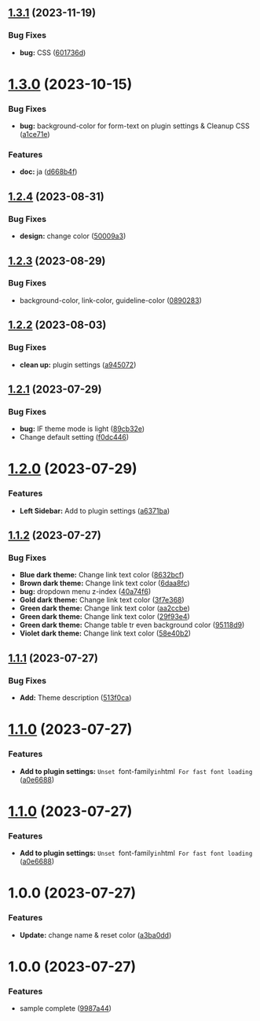 ## [1.3.1](https://github.com/YU000jp/logseq-theme-classic-dark-theme-pack/compare/v1.3.0...v1.3.1) (2023-11-19)


### Bug Fixes

* **bug:** CSS ([601736d](https://github.com/YU000jp/logseq-theme-classic-dark-theme-pack/commit/601736dfb25c5b76d7af45a4c88a24e07ad657f3))

# [1.3.0](https://github.com/YU000jp/logseq-theme-classic-dark-theme-pack/compare/v1.2.4...v1.3.0) (2023-10-15)


### Bug Fixes

* **bug:** background-color for form-text on plugin settings & Cleanup CSS ([a1ce71e](https://github.com/YU000jp/logseq-theme-classic-dark-theme-pack/commit/a1ce71ee257c4642edc908586e9b59395adfc02d))


### Features

* **doc:** ja ([d668b4f](https://github.com/YU000jp/logseq-theme-classic-dark-theme-pack/commit/d668b4f8f0f06e4672152c8f495dbbf57a56a272))

## [1.2.4](https://github.com/YU000jp/logseq-theme-classic-dark-theme-pack/compare/v1.2.3...v1.2.4) (2023-08-31)


### Bug Fixes

* **design:** change color ([50009a3](https://github.com/YU000jp/logseq-theme-classic-dark-theme-pack/commit/50009a387d5a4c927f886a66a3ad95dc4b3415ee))

## [1.2.3](https://github.com/YU000jp/logseq-theme-classic-dark-theme-pack/compare/v1.2.2...v1.2.3) (2023-08-29)


### Bug Fixes

* background-color, link-color, guideline-color ([0890283](https://github.com/YU000jp/logseq-theme-classic-dark-theme-pack/commit/0890283c98dd1f9cd29b497eb68568fcf428855c))

## [1.2.2](https://github.com/YU000jp/logseq-theme-classic-dark-theme-pack/compare/v1.2.1...v1.2.2) (2023-08-03)


### Bug Fixes

* **clean up:** plugin settings ([a945072](https://github.com/YU000jp/logseq-theme-classic-dark-theme-pack/commit/a945072dae07e39699dcd5424610c49a2a7cb5e9))

## [1.2.1](https://github.com/YU000jp/logseq-theme-classic-dark-theme-pack/compare/v1.2.0...v1.2.1) (2023-07-29)


### Bug Fixes

* **bug:** IF theme mode is light ([89cb32e](https://github.com/YU000jp/logseq-theme-classic-dark-theme-pack/commit/89cb32e9dd4ddf299abad87a9f5c752e25e3083e))
* Change default setting ([f0dc446](https://github.com/YU000jp/logseq-theme-classic-dark-theme-pack/commit/f0dc4469445f01f319bcb34ae56726f0d91a109d))

# [1.2.0](https://github.com/YU000jp/logseq-theme-classic-dark-theme-pack/compare/v1.1.2...v1.2.0) (2023-07-29)


### Features

* **Left Sidebar:** Add to plugin settings ([a6371ba](https://github.com/YU000jp/logseq-theme-classic-dark-theme-pack/commit/a6371baa43c0cdd586d023b735059cd405bf1312))

## [1.1.2](https://github.com/YU000jp/logseq-theme-classic-dark-theme-pack/compare/v1.1.1...v1.1.2) (2023-07-27)


### Bug Fixes

* **Blue dark theme:** Change link text color ([8632bcf](https://github.com/YU000jp/logseq-theme-classic-dark-theme-pack/commit/8632bcfbdbbad4f00860dfe3716fda6f7509820d))
* **Brown dark theme:** Change link text color ([6daa8fc](https://github.com/YU000jp/logseq-theme-classic-dark-theme-pack/commit/6daa8fcc53b9b3fd52194400844bbea8c6812cfd))
* **bug:** dropdown menu z-index ([40a74f6](https://github.com/YU000jp/logseq-theme-classic-dark-theme-pack/commit/40a74f6b281d2f44f0e23d45d3554c4886835c64))
* **Gold dark theme:** Change link text color ([3f7e368](https://github.com/YU000jp/logseq-theme-classic-dark-theme-pack/commit/3f7e368cfa3966fda09205b730ea29f3f0eba6df))
* **Green dark theme:** Change link text color ([aa2ccbe](https://github.com/YU000jp/logseq-theme-classic-dark-theme-pack/commit/aa2ccbeacf570298b752959a30c16b8d86a7fb16))
* **Green dark theme:** Change link text color ([29f93e4](https://github.com/YU000jp/logseq-theme-classic-dark-theme-pack/commit/29f93e4024edf35766e964c268c71ad3d5e7e1ee))
* **Green dark theme:** Change table tr even background color ([95118d9](https://github.com/YU000jp/logseq-theme-classic-dark-theme-pack/commit/95118d9a4551b93766f3decc4d4231e1a021f44a))
* **Violet dark theme:** Change link text color ([58e40b2](https://github.com/YU000jp/logseq-theme-classic-dark-theme-pack/commit/58e40b2c2368a9075f8c60c51ef1280dfa219659))

## [1.1.1](https://github.com/YU000jp/logseq-theme-classic-dark-theme-pack/compare/v1.1.0...v1.1.1) (2023-07-27)


### Bug Fixes

* **Add:** Theme description ([513f0ca](https://github.com/YU000jp/logseq-theme-classic-dark-theme-pack/commit/513f0ca65b727d5fc4b803f7e92fdcaf9d24dc84))

# [1.1.0](https://github.com/YU000jp/logseq-theme-classic-dark-theme-pack/compare/v1.0.0...v1.1.0) (2023-07-27)


### Features

* **Add to plugin settings:** `Unset `font-family` in `html` For fast font loading` ([a0e6688](https://github.com/YU000jp/logseq-theme-classic-dark-theme-pack/commit/a0e6688fc73fcf8e9d7167df8a31023704f330df))

# [1.1.0](https://github.com/YU000jp/logseq-theme-classic-dark-theme-pack/compare/v1.0.0...v1.1.0) (2023-07-27)


### Features

* **Add to plugin settings:** `Unset `font-family` in `html` For fast font loading` ([a0e6688](https://github.com/YU000jp/logseq-theme-classic-dark-theme-pack/commit/a0e6688fc73fcf8e9d7167df8a31023704f330df))

# 1.0.0 (2023-07-27)


### Features

* **Update:** change name & reset color ([a3ba0dd](https://github.com/YU000jp/logseq-theme-classic-dark-theme-pack/commit/a3ba0ddcd1c6f992ca1df21af01cadb33621ea84))

# 1.0.0 (2023-07-27)


### Features

* sample complete ([9987a44](https://github.com/YU000jp/logseq-theme-template/commit/9987a442734e0f7765e8b5d23d2f4200a16c4830))
